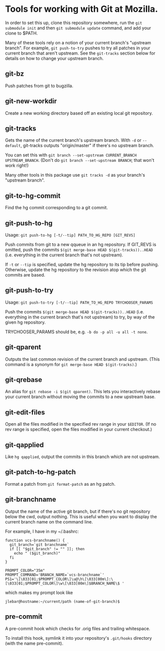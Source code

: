 # Tools for working with Git at Mozilla.

In order to set this up, clone this repository somewhere,
run the `git submodule init` and then `git submodule update`
command, and add your clone to $PATH.

Many of these tools rely on a notion of your current branch's "upstream
branch".  For example, `git push-to-try` pushes to try all patches in your
current branch that aren't upstream.  See the `git-tracks` section below for
details on how to change your upstream branch.

## git-bz

Push patches from git to bugzilla.

## git-new-workdir

Create a new working directory based off an existing local git repository.

## git-tracks

Gets the name of the current branch's upstream branch.  With `-d` or
`--default`, git-tracks outputs "origin/master" if there's no upstream branch.

You can set this with `git branch --set-upstream CURRENT_BRANCH
UPSTREAM_BRANCH`.  (Don't do `git branch --set-upstream BRANCH`; that won't
work right!)

Many other tools in this package use `git tracks -d` as your branch's "upstream
branch".

## git-to-hg-commit

Find the hg commit corresponding to a git commit.

## git-push-to-hg

Usage: `git push-to-hg [-t/--tip] PATH_TO_HG_REPO [GIT_REVS]`

Push commits from git to a new qqueue in an hg repository.  If GIT\_REVS is
omitted, push the commits `$(git merge-base HEAD $(git-tracks))..HEAD` (i.e.
everything in the current branch that's not upstream).

If `-t` or `--tip` is specified, update the hg repository to its tip before
pushing.  Otherwise, update the hg repository to the revision atop which the
git commits are based.

## git-push-to-try

Usage: `git push-to-try [-t/--tip] PATH_TO_HG_REPO TRYCHOOSER_PARAMS`

Push the commits `$(git merge-base HEAD $(git-tracks))..HEAD` (i.e. everything
in the current branch that's not upstream) to try, by way of the given hg
repository.

TRYCHOOSER\_PARAMS should be, e.g. `-b do -p all -u all -t none`.

## git-qparent

Outputs the last common revision of the current branch and upstream.
(This command is a synonym for `git merge-base HEAD $(git-tracks)`.)

## git-qrebase

An alias for `git rebase -i $(git qparent)`.  This lets you interactively
rebase your current branch without moving the commits to a new upstream base.

## git-edit-files

Open all the files modified in the specified rev range in your `$EDITOR`.  (If
no rev range is specified, open the files modified in your current checkout.)

## git-qapplied

Like `hg qapplied`, output the commits in this branch which are not upstream.

## git-patch-to-hg-patch

Format a patch from `git format-patch` as an hg patch.

## git-branchname

Output the name of the active git branch, but if there's no git repository
below the cwd, output nothing.  This is useful when you want to display the
current branch name on the command line.

For example, I have in my ~/.bashrc:

    function vcs-branchname() {
      git_branch=`git branchname`
      if [[ "$git_branch" != "" ]]; then
        echo " ($git_branch)"
      fi
    }

    PROMPT_COLOR="35m"
    PROMPT_COMMAND='BRANCH_NAME=`vcs-branchname`'
    PS1='\[\033[01;$PROMPT_COLOR\]\u@\h\[\033[00m\]:\[\033[01;$PROMPT_COLOR\]\w\[\033[00m\]$BRANCH_NAME\$ '

which makes my prompt look like

    jlebar@hostname:~/current/path (name-of-git-branch)$

## pre-commit

A pre-commit hook which checks for .orig files and trailing whitespace.

To install this hook, symlink it into your repository's `.git/hooks` directory (with the name pre-commit).

